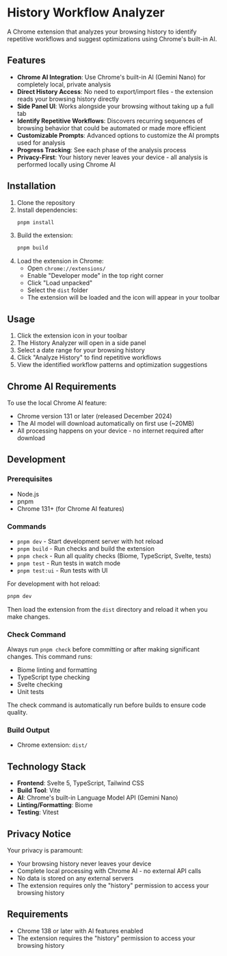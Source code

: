 # History Workflow Analyzer

A Chrome extension that analyzes your browsing history to identify repetitive workflows and suggest optimizations using Chrome's built-in AI.

## Features

- **Chrome AI Integration**: Use Chrome's built-in AI (Gemini Nano) for completely local, private analysis
- **Direct History Access**: No need to export/import files - the extension reads your browsing history directly
- **Side Panel UI**: Works alongside your browsing without taking up a full tab
- **Identify Repetitive Workflows**: Discovers recurring sequences of browsing behavior that could be automated or made more efficient
- **Customizable Prompts**: Advanced options to customize the AI prompts used for analysis
- **Progress Tracking**: See each phase of the analysis process
- **Privacy-First**: Your history never leaves your device - all analysis is performed locally using Chrome AI

## Installation

1. Clone the repository
2. Install dependencies:
   ```bash
   pnpm install
   ```
3. Build the extension:
   ```bash
   pnpm build
   ```
4. Load the extension in Chrome:
   - Open `chrome://extensions/`
   - Enable "Developer mode" in the top right corner
   - Click "Load unpacked"
   - Select the `dist` folder
   - The extension will be loaded and the icon will appear in your toolbar

## Usage

1. Click the extension icon in your toolbar
2. The History Analyzer will open in a side panel
3. Select a date range for your browsing history
4. Click "Analyze History" to find repetitive workflows
5. View the identified workflow patterns and optimization suggestions

## Chrome AI Requirements

To use the local Chrome AI feature:
- Chrome version 131 or later (released December 2024)
- The AI model will download automatically on first use (~20MB)
- All processing happens on your device - no internet required after download

## Development

### Prerequisites

- Node.js
- pnpm
- Chrome 131+ (for Chrome AI features)

### Commands

- `pnpm dev` - Start development server with hot reload
- `pnpm build` - Run checks and build the extension
- `pnpm check` - Run all quality checks (Biome, TypeScript, Svelte, tests)
- `pnpm test` - Run tests in watch mode
- `pnpm test:ui` - Run tests with UI

For development with hot reload:
```bash
pnpm dev
```
Then load the extension from the `dist` directory and reload it when you make changes.

### Check Command

Always run `pnpm check` before committing or after making significant changes. This command runs:
- Biome linting and formatting
- TypeScript type checking
- Svelte checking
- Unit tests

The check command is automatically run before builds to ensure code quality.

### Build Output

- Chrome extension: `dist/`

## Technology Stack

- **Frontend**: Svelte 5, TypeScript, Tailwind CSS
- **Build Tool**: Vite
- **AI**: Chrome's built-in Language Model API (Gemini Nano)
- **Linting/Formatting**: Biome
- **Testing**: Vitest

## Privacy Notice

Your privacy is paramount:
- Your browsing history never leaves your device
- Complete local processing with Chrome AI - no external API calls
- No data is stored on any external servers
- The extension requires only the "history" permission to access your browsing history

## Requirements

- Chrome 138 or later with AI features enabled
- The extension requires the "history" permission to access your browsing history